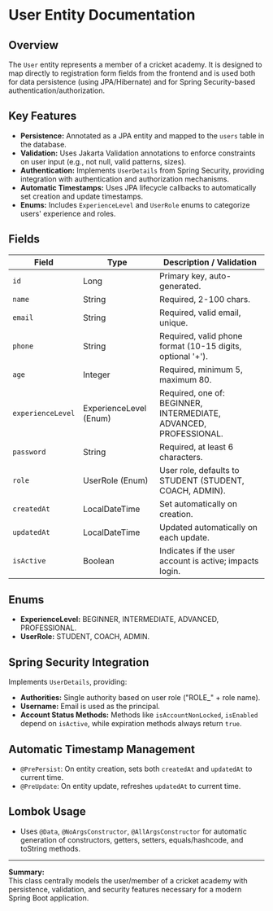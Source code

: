 # User Entity Documentation

## Overview
The `User` entity represents a member of a cricket academy. It is designed to map directly to registration form fields from the frontend and is used both for data persistence (using JPA/Hibernate) and for Spring Security-based authentication/authorization.

## Key Features

- **Persistence:** Annotated as a JPA entity and mapped to the `users` table in the database.
- **Validation:** Uses Jakarta Validation annotations to enforce constraints on user input (e.g., not null, valid patterns, sizes).
- **Authentication:** Implements `UserDetails` from Spring Security, providing integration with authentication and authorization mechanisms.
- **Automatic Timestamps:** Uses JPA lifecycle callbacks to automatically set creation and update timestamps.
- **Enums:** Includes `ExperienceLevel` and `UserRole` enums to categorize users' experience and roles.

## Fields

| Field           | Type                         | Description / Validation                                                             |
|-----------------|-----------------------------|--------------------------------------------------------------------------------------|
| `id`            | Long                        | Primary key, auto-generated.                                                         |
| `name`          | String                      | Required, 2-100 chars.                                                               |
| `email`         | String                      | Required, valid email, unique.                                                       |
| `phone`         | String                      | Required, valid phone format (10-15 digits, optional '+').                           |
| `age`           | Integer                     | Required, minimum 5, maximum 80.                                                     |
| `experienceLevel` | ExperienceLevel (Enum)    | Required, one of: BEGINNER, INTERMEDIATE, ADVANCED, PROFESSIONAL.                    |
| `password`      | String                      | Required, at least 6 characters.                                                     |
| `role`          | UserRole (Enum)             | User role, defaults to STUDENT (STUDENT, COACH, ADMIN).                              |
| `createdAt`     | LocalDateTime               | Set automatically on creation.                                                       |
| `updatedAt`     | LocalDateTime               | Updated automatically on each update.                                                |
| `isActive`      | Boolean                     | Indicates if the user account is active; impacts login.                              |

## Enums

- **ExperienceLevel:** BEGINNER, INTERMEDIATE, ADVANCED, PROFESSIONAL.
- **UserRole:** STUDENT, COACH, ADMIN.

## Spring Security Integration

Implements `UserDetails`, providing:
- **Authorities:** Single authority based on user role ("ROLE_" + role name).
- **Username:** Email is used as the principal.
- **Account Status Methods:** Methods like `isAccountNonLocked`, `isEnabled` depend on `isActive`, while expiration methods always return `true`.

## Automatic Timestamp Management

- `@PrePersist`: On entity creation, sets both `createdAt` and `updatedAt` to current time.
- `@PreUpdate`: On entity update, refreshes `updatedAt` to current time.

## Lombok Usage

- Uses `@Data`, `@NoArgsConstructor`, `@AllArgsConstructor` for automatic generation of constructors, getters, setters, equals/hashcode, and toString methods.

---

**Summary:**  
This class centrally models the user/member of a cricket academy with persistence, validation, and security features necessary for a modern Spring Boot application.